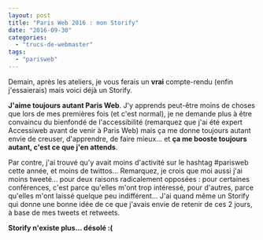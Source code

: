 ```yaml
---
layout: post
title: "Paris Web 2016 : mon Storify"
date: "2016-09-30"
categories: 
  - "trucs-de-webmaster"
tags: 
  - "parisweb"
---
```


Demain, après les ateliers, je vous ferais un **vrai** compte-rendu (enfin j'essaierais) mais voici déjà un Storify.

**J'aime toujours autant Paris Web**. J'y apprends peut-être moins de choses que lors de mes premières fois (et c'est normal), je ne demande plus à être convaincu du bienfondé de l'accessibilité (remarquez que j'ai été expert Accessiweb avant de venir à Paris Web) mais ça me donne toujours autant envie de creuser, d'apprendre, de faire mieux... et **ça me booste toujours autant, c'est ce que j'en attends**.

Par contre, j'ai trouvé qu'y avait moins d'activité sur le hashtag #parisweb cette année, et moins de twittos... Remarquez, je crois que moi aussi j'ai moins tweeté... pour deux raisons radicalement opposées : pour certaines conférences, c'est parce qu'elles m'ont trop intéressé, pour d'autres, parce qu'elles m'ont laissé quelque peu indifférent... J'ai quand même un Storify qui donne une bonne idée de ce que j'avais envie de retenir de ces 2 jours, à base de mes tweets et retweets.

**Storify n'existe plus... désolé :(**